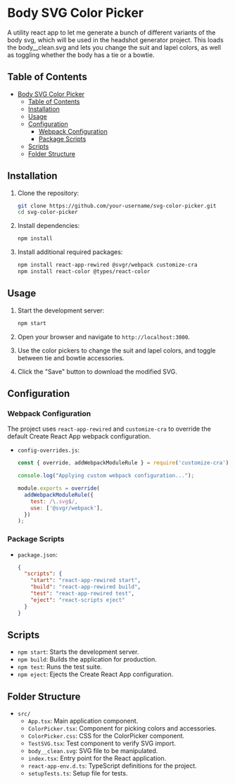 # Body SVG Color Picker

A utility react app to let me generate a bunch of different variants of the body svg, which will be used in the headshot generator project. This loads the body__clean.svg and lets you change the suit and lapel colors, as well as toggling whether the body has a tie or a bowtie.

## Table of Contents

- [Body SVG Color Picker](#body-svg-color-picker)
  - [Table of Contents](#table-of-contents)
  - [Installation](#installation)
  - [Usage](#usage)
  - [Configuration](#configuration)
    - [Webpack Configuration](#webpack-configuration)
    - [Package Scripts](#package-scripts)
  - [Scripts](#scripts)
  - [Folder Structure](#folder-structure)

## Installation

1. Clone the repository:
   ```sh
   git clone https://github.com/your-username/svg-color-picker.git
   cd svg-color-picker
   ```


2. Install dependencies:
   ```sh
   npm install
   ```

3. Install additional required packages:
   ```sh
   npm install react-app-rewired @svgr/webpack customize-cra
   npm install react-color @types/react-color
   ```
   
## Usage

1. Start the development server:
   ```sh
   npm start
   ```

2. Open your browser and navigate to `http://localhost:3000`.

3. Use the color pickers to change the suit and lapel colors, and toggle between tie and bowtie accessories.

4. Click the "Save" button to download the modified SVG.

## Configuration

### Webpack Configuration

The project uses `react-app-rewired` and `customize-cra` to override the default Create React App webpack configuration.

- `config-overrides.js`:
  ```javascript
  const { override, addWebpackModuleRule } = require('customize-cra');

  console.log("Applying custom webpack configuration...");

  module.exports = override(
    addWebpackModuleRule({
      test: /\.svg$/,
      use: ['@svgr/webpack'],
    })
  );
  ```

### Package Scripts

- `package.json`:
  ```json
  {
    "scripts": {
      "start": "react-app-rewired start",
      "build": "react-app-rewired build",
      "test": "react-app-rewired test",
      "eject": "react-scripts eject"
    }
  }
  ```

## Scripts

- `npm start`: Starts the development server.
- `npm build`: Builds the application for production.
- `npm test`: Runs the test suite.
- `npm eject`: Ejects the Create React App configuration.

## Folder Structure

- `src/`
  - `App.tsx`: Main application component.
  - `ColorPicker.tsx`: Component for picking colors and accessories.
  - `ColorPicker.css`: CSS for the ColorPicker component.
  - `TestSVG.tsx`: Test component to verify SVG import.
  - `body__clean.svg`: SVG file to be manipulated.
  - `index.tsx`: Entry point for the React application.
  - `react-app-env.d.ts`: TypeScript definitions for the project.
  - `setupTests.ts`: Setup file for tests.
